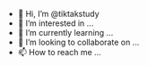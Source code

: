 - 👋 Hi, I’m @tiktakstudy
- 👀 I’m interested in ...
- 🌱 I’m currently learning ...
- 💞️ I’m looking to collaborate on ...
- 📫 How to reach me ...

<!---
tiktakstudy/tiktakstudy is a ✨ special ✨ repository because its `README.md` (this file) appears on your GitHub profile.
You can click the Preview link to take a look at your changes.
--->
